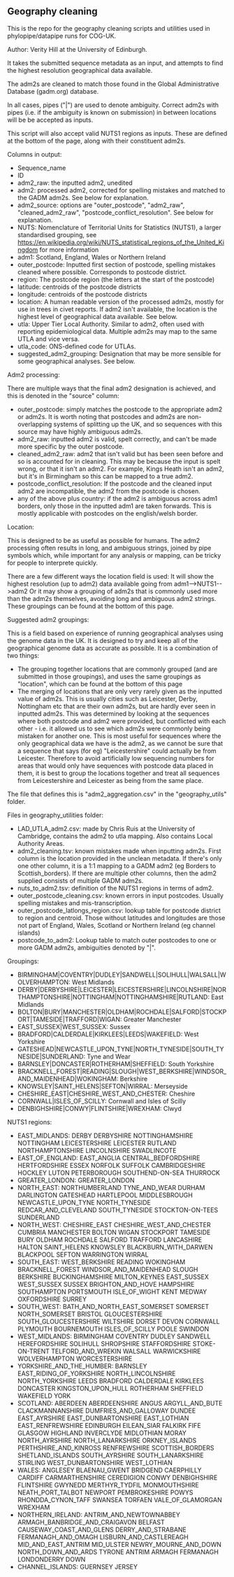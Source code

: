 ## Geography cleaning

This is the repo for the geography cleaning scripts and utilities used in phylopipe/datapipe runs for COG-UK. 

Author: Verity Hill at the University of Edinburgh.

It takes the submitted sequence metadata as an input, and attempts to find the highest resolution geographical data available.

The adm2s are cleaned to match those found in the Global Administrative Database (gadm.org) database.

In all cases, pipes ("|") are used to denote ambiguity. 
Correct adm2s with pipes (i.e. if the ambiguity is known on submission) in between locations will be be accepted as inputs. 

This script will also accept valid NUTS1 regions as inputs. These are defined at the bottom of the page, along with their constituent adm2s.


Columns in output:
- Sequence_name
- ID
- adm2_raw: the inputted adm2, unedited
- adm2: processed adm2, corrected for spelling mistakes and matched to the GADM adm2s. See below for explanation.
- adm2_source: options are "outer_postcode", "adm2_raw", "cleaned_adm2_raw", "postcode_conflict_resolution". See below for explanation.
- NUTS: Nomenclature of Territorial Units for Statistics (NUTS1), a larger standardised grouping, see https://en.wikipedia.org/wiki/NUTS_statistical_regions_of_the_United_Kingdom for more information
- adm1: Scotland, England, Wales or Northern Ireland
- outer_postcode: Inputted first section of postcode, spelling mistakes cleaned where possible. Corresponds to postcode district.
- region: The postcode region (the letters at the start of the postcode)
- latitude: centroids of the postcode districts
- longitude: centroids of the postcode districts
- location: A human readable version of the processed adm2s, mostly for use in trees in civet reports. If adm2 isn't available, the location is the highest level of geographical data available. See below.
- utla: Upper Tier Local Authority. Similar to adm2, often used with reporting epidemiological data. Multiple adm2s may map to the same UTLA and vice versa.
- utla_code: ONS-defined code for UTLAs.
- suggested_adm2_grouping: Designation that may be more sensible for some geographical analyses. See below.


Adm2 processing:

There are multiple ways that the final adm2 designation is achieved, and this is denoted in the "source" column:

- outer_postcode: simply matches the postcode to the appropriate adm2 or adm2s. It is worth noting that postcodes and adm2s are non-overlapping systems of splitting up the UK, and so sequences with this source may have highly ambiguous adm2s.
- adm2_raw: inputted adm2 is valid, spelt correctly, and can't be made more specific by the outer postcode.
- cleaned_adm2_raw: adm2 that isn't valid but has been seen before and so is accounted for in cleaning. This may be because the input is spelt wrong, or that it isn't an adm2. For example, Kings Heath isn't an adm2, but it's in Birmingham so this can be mapped to a true adm2.
- postcode_conflict_resolution: If the postcode and the cleaned input adm2 are incompatible, the adm2 from the postcode is chosen.
- any of the above plus country: if the adm2 is ambiguous across adm1 borders, only those in the inputted adm1 are taken forwards. This is mostly applicable with postcodes on the english/welsh border.

Location:

This is designed to be as useful as possible for humans. The adm2 processing often results in long, and ambiguous strings, joined by pipe symbols which, while important for any analysis or mapping, can be tricky for people to interprete quickly.

There are a few different ways the location field is used:
It will show the highest resolution (up to adm2) data available going from adm1-->NUTS1-->adm2
Or it may show a grouping of adm2s that is commonly used more than the adm2s themselves, avoiding long and ambiguous adm2 strings. These groupings can be found at the bottom of this page.

Suggested adm2 groupings:

This is a field based on experience of running geographical analyses using the genome data in the UK. It is designed to try and keep all of the geographical genome data as accurate as possible.
It is a combination of two things:
 - The grouping together locations that are commonly grouped (and are submitted in those groupings), and uses the same groupings as "location", which can be found at the bottom of this page
 - The merging of locations that are only very rarely given as the inputted value of adm2s. This is usually cities such as Leicester, Derby, Nottingham etc that are their own adm2s, but are hardly ever seen in inputted adm2s.
 This was determined by looking at the sequences where both postcode and adm2 were provided, but conflicted with each other - i.e. it allowed us to see which adm2s were commonly being mistaken for another one. 
 This is most useful for sequences where the only geographical data we have is the adm2, as we cannot be sure that a sequence that says (for eg) "Leicestershire" could actually be from Leicester. 
 Therefore to avoid artificially low sequencing numbers for areas that would only have sequences with postcode data placed in them, it is best to group the locations together and treat all sequences from Leicestershire and Leicester as being from the same place.

The file that defines this is "adm2_aggregation.csv" in the "geography_utils" folder. 



Files in geography_utilities folder:

- LAD_UTLA_adm2.csv: made by Chris Ruis at the University of Cambridge, contains the adm2 to utla mapping. Also contains Local Authority Areas.
- adm2_cleaning.tsv: known mistakes made when inputting adm2s. First column is the location provided in the unclean metadata. If there's only one other column, it is a 1:1 mapping to a GADM adm2 (eg Borders to Scottish_borders). If there are multiple other columns, then the adm2 supplied consists of multiple GADM adm2s.
- nuts_to_adm2.tsv: definition of the NUTS1 regions in terms of adm2.
- outer_postcode_cleaning.csv: known errors in input postcodes. Usually spelling mistakes and mis-transcription.
- outer_postcode_latlongs_region.csv: lookup table for postcode district to region and centroid. Those without latitudes and longitudes are those not part of England, Wales, Scotland or Northern Ireland (eg channel islands)
- postcode_to_adm2: Lookup table to match outer postcodes to one or more GADM adm2s, ambiguities denoted by "|".


Groupings:

- BIRMINGHAM|COVENTRY|DUDLEY|SANDWELL|SOLIHULL|WALSALL|WOLVERHAMPTON: West Midlands
- DERBY|DERBYSHIRE|LEICESTER|LEICESTERSHIRE|LINCOLNSHIRE|NORTHAMPTONSHIRE|NOTTINGHAM|NOTTINGHAMSHIRE|RUTLAND: East Midlands
- BOLTON|BURY|MANCHESTER|OLDHAM|ROCHDALE|SALFORD|STOCKPORT|TAMESIDE|TRAFFORD|WIGAN: Greater Manchester
- EAST_SUSSEX|WEST_SUSSEX: Sussex
- BRADFORD|CALDERDALE|KIRKLEES|LEEDS|WAKEFIELD: West Yorkshire
- GATESHEAD|NEWCASTLE_UPON_TYNE|NORTH_TYNESIDE|SOUTH_TYNESIDE|SUNDERLAND: Tyne and Wear
- BARNSLEY|DONCASTER|ROTHERHAM|SHEFFIELD: South Yorkshire
- BRACKNELL_FOREST|READING|SLOUGH|WEST_BERKSHIRE|WINDSOR_AND_MAIDENHEAD|WOKINGHAM: Berkshire
- KNOWSLEY|SAINT_HELENS|SEFTON|WIRRAL: Merseyside
- CHESHIRE_EAST|CHESHIRE_WEST_AND_CHESTER: Cheshire
- CORNWALL|ISLES_OF_SCILLY: Cornwall and Isles of Scilly
- DENBIGHSHIRE|CONWY|FLINTSHIRE|WREXHAM: Clwyd

NUTS1 regions:
- EAST_MIDLANDS:	DERBY	DERBYSHIRE	NOTTINGHAMSHIRE	NOTTINGHAM	LEICESTERSHIRE	LEICESTER	RUTLAND	NORTHAMPTONSHIRE	LINCOLNSHIRE	SWADLINCOTE
- EAST_OF_ENGLAND:	EAST_ANGLIA	CENTRAL_BEDFORDSHIRE	HERTFORDSHIRE	ESSEX	NORFOLK	SUFFOLK	CAMBRIDGESHIRE	HOCKLEY	LUTON	PETERBOROUGH	SOUTHEND-ON-SEA	THURROCK																																												
- GREATER_LONDON:	GREATER_LONDON																																																			
- NORTH_EAST:	NORTHUMBERLAND	TYNE_AND_WEAR	DURHAM	DARLINGTON	GATESHEAD	HARTLEPOOL	MIDDLESBROUGH	NEWCASTLE_UPON_TYNE	NORTH_TYNESIDE	REDCAR_AND_CLEVELAND	SOUTH_TYNESIDE	STOCKTON-ON-TEES	SUNDERLAND																																											
- NORTH_WEST:	CHESHIRE_EAST	CHESHIRE_WEST_AND_CHESTER	CUMBRIA	MANCHESTER	BOLTON	WIGAN	STOCKPORT	TAMESIDE	BURY	OLDHAM	ROCHDALE	SALFORD	TRAFFORD	LANCASHIRE	HALTON	SAINT_HELENS	KNOWSLEY	BLACKBURN_WITH_DARWEN	BLACKPOOL	SEFTON	WARRINGTON	WIRRAL																																													
- SOUTH_EAST:	WEST_BERKSHIRE	READING	WOKINGHAM	BRACKNELL_FOREST	WINDSOR_AND_MAIDENHEAD	SLOUGH	BERKSHIRE	BUCKINGHAMSHIRE	MILTON_KEYNES	EAST_SUSSEX	WEST_SUSSEX	SUSSEX	BRIGHTON_AND_HOVE	HAMPSHIRE	SOUTHAMPTON	PORTSMOUTH	ISLE_OF_WIGHT	KENT	MEDWAY	OXFORDSHIRE	SURREY																																		
- SOUTH_WEST:	BATH_AND_NORTH_EAST_SOMERSET	SOMERSET	NORTH_SOMERSET	BRISTOL	GLOUCESTERSHIRE	SOUTH_GLOUCESTERSHIRE	WILTSHIRE	DORSET	DEVON	CORNWALL	PLYMOUTH	BOURNEMOUTH	ISLES_OF_SCILLY	POOLE	SWINDON																																												
- WEST_MIDLANDS:	BIRMINGHAM	COVENTRY	DUDLEY	SANDWELL	HEREFORDSHIRE	SOLIHULL	SHROPSHIRE	STAFFORDSHIRE	STOKE-ON-TRENT	TELFORD_AND_WREKIN	WALSALL	WARWICKSHIRE	WOLVERHAMPTON	WORCESTERSHIRE
- YORKSHIRE_AND_THE_HUMBER:	BARNSLEY	EAST_RIDING_OF_YORKSHIRE	NORTH_LINCOLNSHIRE	NORTH_YORKSHIRE	LEEDS	BRADFORD	CALDERDALE	KIRKLEES	DONCASTER	KINGSTON_UPON_HULL	ROTHERHAM	SHEFFIELD	WAKEFIELD	YORK																																								
- SCOTLAND:	ABERDEEN	ABERDEENSHIRE	ANGUS	ARGYLL_AND_BUTE	CLACKMANNANSHIRE	DUMFRIES_AND_GALLOWAY	DUNDEE	EAST_AYRSHIRE	EAST_DUNBARTONSHIRE	EAST_LOTHIAN	EAST_RENFREWSHIRE	EDINBURGH	EILEAN_SIAR	FALKIRK	FIFE	GLASGOW	HIGHLAND	INVERCLYDE	MIDLOTHIAN	MORAY	NORTH_AYRSHIRE	NORTH_LANARKSHIRE	ORKNEY_ISLANDS	PERTHSHIRE_AND_KINROSS	RENFREWSHIRE	SCOTTISH_BORDERS	SHETLAND_ISLANDS	SOUTH_AYRSHIRE	SOUTH_LANARKSHIRE	STIRLING	WEST_DUNBARTONSHIRE	WEST_LOTHIAN																								
- WALES:	ANGLESEY	BLAENAU_GWENT	BRIDGEND	CAERPHILLY	CARDIFF	CARMARTHENSHIRE	CEREDIGION	CONWY	DENBIGHSHIRE	FLINTSHIRE	GWYNEDD	MERTHYR_TYDFIL	MONMOUTHSHIRE	NEATH_PORT_TALBOT	NEWPORT	PEMBROKESHIRE	POWYS	RHONDDA_CYNON_TAFF	SWANSEA	TORFAEN	VALE_OF_GLAMORGAN	WREXHAM																																		
- NORTHERN_IRELAND:	ANTRIM_AND_NEWTOWNABBEY	ARMAGH_BANBRIDGE_AND_CRAIGAVON	BELFAST	CAUSEWAY_COAST_AND_GLENS	DERRY_AND_STRABANE	FERMANAGH_AND_OMAGH	LISBURN_AND_CASTLEREAGH	MID_AND_EAST_ANTRIM	MID_ULSTER	NEWRY_MOURNE_AND_DOWN	NORTH_DOWN_AND_ARDS	TYRONE	ANTRIM	ARMAGH	FERMANAGH	LONDONDERRY	DOWN			
- CHANNEL_ISLANDS:	GUERNSEY	JERSEY																																		


